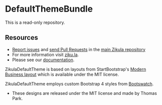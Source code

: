 # DefaultThemeBundle

This is a read-only repository.

## Resources

  * [Report issues](https://github.com/zikula/default/issues) and
    [send Pull Requests](https://github.com/zikula/default/pulls)
    in the [main Zikula repository](https://github.com/zikula/default)
  * For more information visit [ziku.la](https://ziku.la/).
  * Please see our [documentation](https://docs.ziku.la).

ZikulaDefaultTheme is based on layouts from StartBootstrap's [Modern Business layout](https://startbootstrap.com/template/modern-business) which is available under the MIT license.

ZikulaDefaultTheme employs custom Bootstrap 4 styles from [Bootswatch](https://bootswatch.com/).

- These designs are released under the MIT license and made by Thomas Park.
